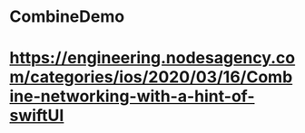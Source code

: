 # CombineDemo

# https://engineering.nodesagency.com/categories/ios/2020/03/16/Combine-networking-with-a-hint-of-swiftUI
